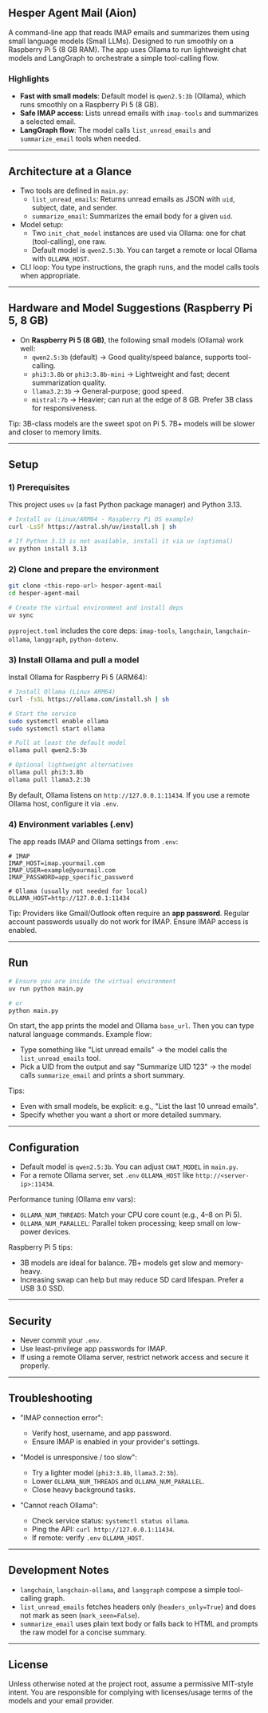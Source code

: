 ## Hesper Agent Mail (Aion)

A command-line app that reads IMAP emails and summarizes them using small language models (Small LLMs). Designed to run smoothly on a Raspberry Pi 5 (8 GB RAM). The app uses Ollama to run lightweight chat models and LangGraph to orchestrate a simple tool-calling flow.

### Highlights
- **Fast with small models**: Default model is `qwen2.5:3b` (Ollama), which runs smoothly on a Raspberry Pi 5 (8 GB).
- **Safe IMAP access**: Lists unread emails with `imap-tools` and summarizes a selected email.
- **LangGraph flow**: The model calls `list_unread_emails` and `summarize_email` tools when needed.

---

## Architecture at a Glance

- Two tools are defined in `main.py`:
  - `list_unread_emails`: Returns unread emails as JSON with `uid`, subject, date, and sender.
  - `summarize_email`: Summarizes the email body for a given `uid`.
- Model setup:
  - Two `init_chat_model` instances are used via Ollama: one for chat (tool-calling), one raw.
  - Default model is `qwen2.5:3b`. You can target a remote or local Ollama with `OLLAMA_HOST`.
- CLI loop: You type instructions, the graph runs, and the model calls tools when appropriate.

---

## Hardware and Model Suggestions (Raspberry Pi 5, 8 GB)

- On **Raspberry Pi 5 (8 GB)**, the following small models (Ollama) work well:
  - `qwen2.5:3b` (default) → Good quality/speed balance, supports tool-calling.
  - `phi3:3.8b` or `phi3:3.8b-mini` → Lightweight and fast; decent summarization quality.
  - `llama3.2:3b` → General-purpose; good speed.
  - `mistral:7b` → Heavier; can run at the edge of 8 GB. Prefer 3B class for responsiveness.

Tip: 3B-class models are the sweet spot on Pi 5. 7B+ models will be slower and closer to memory limits.

---

## Setup

### 1) Prerequisites

This project uses `uv` (a fast Python package manager) and Python 3.13.

```bash
# Install uv (Linux/ARM64 - Raspberry Pi OS example)
curl -LsSf https://astral.sh/uv/install.sh | sh

# If Python 3.13 is not available, install it via uv (optional)
uv python install 3.13
```

### 2) Clone and prepare the environment

```bash
git clone <this-repo-url> hesper-agent-mail
cd hesper-agent-mail

# Create the virtual environment and install deps
uv sync
```

`pyproject.toml` includes the core deps: `imap-tools`, `langchain`, `langchain-ollama`, `langgraph`, `python-dotenv`.

### 3) Install Ollama and pull a model

Install Ollama for Raspberry Pi 5 (ARM64):

```bash
# Install Ollama (Linux ARM64)
curl -fsSL https://ollama.com/install.sh | sh

# Start the service
sudo systemctl enable ollama
sudo systemctl start ollama

# Pull at least the default model
ollama pull qwen2.5:3b

# Optional lightweight alternatives
ollama pull phi3:3.8b
ollama pull llama3.2:3b
```

By default, Ollama listens on `http://127.0.0.1:11434`. If you use a remote Ollama host, configure it via `.env`.

### 4) Environment variables (.env)

The app reads IMAP and Ollama settings from `.env`:

```env
# IMAP
IMAP_HOST=imap.yourmail.com
IMAP_USER=example@yourmail.com
IMAP_PASSWORD=app_specific_password

# Ollama (usually not needed for local)
OLLAMA_HOST=http://127.0.0.1:11434
```

Tip: Providers like Gmail/Outlook often require an **app password**. Regular account passwords usually do not work for IMAP. Ensure IMAP access is enabled.

---

## Run

```bash
# Ensure you are inside the virtual environment
uv run python main.py

# or
python main.py
```

On start, the app prints the model and Ollama `base_url`. Then you can type natural language commands. Example flow:

- Type something like "List unread emails" → the model calls the `list_unread_emails` tool.
- Pick a UID from the output and say "Summarize UID 123" → the model calls `summarize_email` and prints a short summary.

Tips:
- Even with small models, be explicit: e.g., "List the last 10 unread emails".
- Specify whether you want a short or more detailed summary.

---

## Configuration

- Default model is `qwen2.5:3b`. You can adjust `CHAT_MODEL` in `main.py`.
- For a remote Ollama server, set `.env` `OLLAMA_HOST` like `http://<server-ip>:11434`.

Performance tuning (Ollama env vars):
- `OLLAMA_NUM_THREADS`: Match your CPU core count (e.g., 4–8 on Pi 5).
- `OLLAMA_NUM_PARALLEL`: Parallel token processing; keep small on low-power devices.

Raspberry Pi 5 tips:
- 3B models are ideal for balance. 7B+ models get slow and memory-heavy.
- Increasing swap can help but may reduce SD card lifespan. Prefer a USB 3.0 SSD.

---

## Security

- Never commit your `.env`.
- Use least-privilege app passwords for IMAP.
- If using a remote Ollama server, restrict network access and secure it properly.

---

## Troubleshooting

- "IMAP connection error":
  - Verify host, username, and app password.
  - Ensure IMAP is enabled in your provider's settings.

- "Model is unresponsive / too slow":
  - Try a lighter model (`phi3:3.8b`, `llama3.2:3b`).
  - Lower `OLLAMA_NUM_THREADS` and `OLLAMA_NUM_PARALLEL`.
  - Close heavy background tasks.

- "Cannot reach Ollama":
  - Check service status: `systemctl status ollama`.
  - Ping the API: `curl http://127.0.0.1:11434`.
  - If remote: verify `.env` `OLLAMA_HOST`.

---

## Development Notes

- `langchain`, `langchain-ollama`, and `langgraph` compose a simple tool-calling graph.
- `list_unread_emails` fetches headers only (`headers_only=True`) and does not mark as seen (`mark_seen=False`).
- `summarize_email` uses plain text body or falls back to HTML and prompts the raw model for a concise summary.

---

## License

Unless otherwise noted at the project root, assume a permissive MIT-style intent. You are responsible for complying with licenses/usage terms of the models and your email provider.

